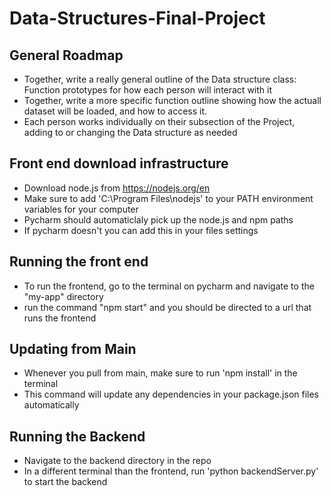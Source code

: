 # Data-Structures-Final-Project

## General Roadmap
 - Together, write a really general outline of the Data structure class: Function prototypes for how each person will interact with it
 - Together, write a more specific function outline showing how the actuall dataset will be loaded, and how to access it.
 - Each person works individually on their subsection of the Project, adding to or changing the Data structure as needed

## Front end download infrastructure
- Download node.js from https://nodejs.org/en
- Make sure to add 'C:\Program Files\nodejs\' to your PATH environment variables for your computer
- Pycharm should automaticlaly pick up the node.js and npm paths
- If pycharm doesn't you can add this in your files settings

 ## Running the front end
- To run the frontend, go to the terminal on pycharm and navigate to the "my-app" directory
- run the command "npm start" and you should be directed to a url that runs the frontend

 ## Updating from Main
  - Whenever you pull from main, make sure to run 'npm install' in the terminal
  - This command will update any dependencies in your package.json files automatically
 
  ## Running the Backend
  - Navigate to the backend directory in the repo
  - In a different terminal than the frontend, run 'python backendServer.py' to start the backend
